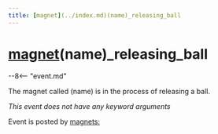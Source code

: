 ```yaml
---
title: [magnet](../index.md)(name)_releasing_ball
---
```


# [magnet](../index.md)(name)_releasing_ball


--8<-- "event.md"

The magnet called (name) is in the process of releasing a ball.

*This event does not have any keyword arguments*

Event is posted by [magnets:](../config/magnets.md)
